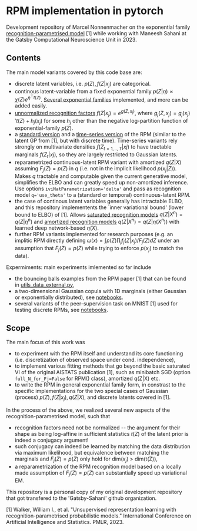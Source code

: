 # RPM implementation in pytorch

Development repository of Marcel Nonnenmacher on the exponential family [recognition-parametrised model](https://proceedings.mlr.press/v206/walker23a.html) [1] while working with Maneesh Sahani at the Gatsby Computational Neuroscience Unit in 2023.

## Contents

The main model variants covered by this code base are:
- discrete latent variables, i.e. $p(Z), f(Z|x_j)$ are categorical. 
- continous latent-variable from a fixed exponential family $p(Z|\eta) \propto \chi(Z) e^{\eta^\top{}t(Z)}$. [Several exponential families](https://github.com/mnonnenm/torchRPM/blob/main/expFam.py) implemented, and more can be added easily.
- [unnormalized recognition factors](https://github.com/mnonnenm/torchRPM/blob/main/notebooks/unnormalized_factors_2DGaussian.ipynb) $f(Z|x_j) = e^{g(Z,x_j)}$, where $g_j(Z,x_j) = g_j(x_j)'t(Z) + h_j(x_j)$ for some $h_j$ other than the negative log-partition function of exponential-family $p(Z)$.
- a [standard version](https://github.com/mnonnenm/torchRPM/blob/ceac9b6e1c79ca3c2be1dfd0363b411be73f5906/rpm.py#L8) and a [time-series version](https://github.com/mnonnenm/torchRPM/blob/ceac9b6e1c79ca3c2be1dfd0363b411be73f5906/rpm.py#L247) of the RPM (similar to the latent GP from [1], but with discrete time). Time-series variants rely strongly on multivariate densities $f(Z_{t=1,..,T}|xj)$ to have tractable marginals $f(Z_t|xj)$, so they are largely restricted to Gaussian latents.
- reparametrized continuous-latent RPM variant with amortized $q(Z|X)$ assuming $F_j(Z) = p(Z)$ in $q$ (i.e. not in the implicit likelihood $p(x_j|Z)$). Makes $q$ tractable and computable given the current generative model, simplifies the ELBO and can greatly speed up non-amortized inference. Use options ``iviNatParametrization='delta'`` and pass as recognition model ``q='use_theta'`` to a (standard or temporal) continuous-latent RPM.
- the case of continous latent variables generally has intractable ELBO, and this repository implementents the `inner variational bound' (lower bound to ELBO) of [1]. Allows [saturated recognition models](https://github.com/mnonnenm/torchRPM/blob/ceac9b6e1c79ca3c2be1dfd0363b411be73f5906/expFam.py#L139) $q(Z|X^n) = q(Z|\eta^n)$ and [amortized recognition models](https://github.com/mnonnenm/torchRPM/blob/ceac9b6e1c79ca3c2be1dfd0363b411be73f5906/expFam.py#L163) $q(Z|X^n) = q(Z|\eta(X^n))$ with learned deep network-based $\eta(X)$.
- further RPM variants implemented for research purposes (e.g. an implitic RPM directly defining $\omega(x) = \int p(Z) \prod_j f_j(Z|x_j)/F_j(Z) dZ$ under an assumption that $F_j(Z)=p(Z)$ while trying to enforce $p(x_j)$ to match the data).
  
Expermiments: main experiments imlemented so far include 
- the bouncing balls examples from the RPM paper [1] that can be found in [utils_data_external.py](https://github.com/mnonnenm/torchRPM/blob/main/utils_data_external.py), 
- a two-dimensional Gaussian copula with 1D marginals (either Gaussian or exponentially distributed), see [notebooks](https://github.com/mnonnenm/torchRPM/tree/main/notebooks).
- several variants of the peer-supervision task on MNIST [1] used for testing discrete RPMs, see [notebooks](https://github.com/mnonnenm/torchRPM/tree/main/notebooks). 



## Scope

The main focus of this work was 
- to experiment with the RPM itself and understand its core functioning (i.e. discretization of observed space under cond. independence),                                   
- to implement various fitting methods that go beyond the basic saturated VI of the original AISTATS publication [1], such as minibatch SGD (option ``full_N_for_Fj=False`` for RPM() class), amortized q(Z|X) etc. 
- to write the RPM in general exponential family form, in constrast to the specific implementations for the two special cases of Gaussian (process) $p(Z), f(Z|x_j), q(Z|X)$, and discrete latents covered in [1].

In the process of the above, we realized several new aspects of the recognition-parametrised model, such that 
- recognition factors need not be normalized -- the argument for their shape as being log-affine in sufficient statistics $t(Z)$ of the latent prior is indeed a conjugacy argument!
- such conjugacy can indeed be learned by matching the data distribution via maximum likelihood,  but equivalence between matching the marginals and $F_j(Z)=p(Z)$ only hold for dim($x_j$) $>$ dim(t(Z)),
- a reparametrization of the RPM recognition model based on a locally made assumption of $F_j(Z)=p(Z)$ can substantially speed up variational EM.

This repository is a personal copy of my original development repository that got transfered to the 'Gatsby-Sahani' github organization.

[1] Walker, William I., et al. "Unsupervised representation learning with recognition-parametrised probabilistic models." International Conference on Artificial Intelligence and Statistics. PMLR, 2023.
